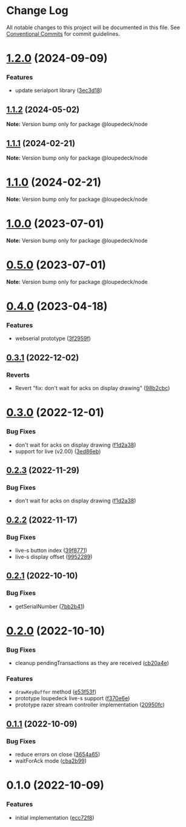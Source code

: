 # Change Log

All notable changes to this project will be documented in this file.
See [Conventional Commits](https://conventionalcommits.org) for commit guidelines.

# [1.2.0](https://github.com/julusian/node-loupedeck/compare/v1.1.2...v1.2.0) (2024-09-09)


### Features

* update serialport library ([3ec3d18](https://github.com/julusian/node-loupedeck/commit/3ec3d18cf55993e6fddb95859201ac6bb5d5c1d5))





## [1.1.2](https://github.com/julusian/node-loupedeck/compare/v1.1.1...v1.1.2) (2024-05-02)

**Note:** Version bump only for package @loupedeck/node





## [1.1.1](https://github.com/julusian/node-loupedeck/compare/v1.1.0...v1.1.1) (2024-02-21)

**Note:** Version bump only for package @loupedeck/node





# [1.1.0](https://github.com/julusian/node-loupedeck/compare/v1.0.0...v1.1.0) (2024-02-21)

**Note:** Version bump only for package @loupedeck/node





# [1.0.0](https://github.com/julusian/node-loupedeck/compare/v0.4.0...v1.0.0) (2023-07-01)

**Note:** Version bump only for package @loupedeck/node





# [0.5.0](https://github.com/julusian/node-loupedeck/compare/v0.4.0...v0.5.0) (2023-07-01)

**Note:** Version bump only for package @loupedeck/node





# [0.4.0](https://github.com/julusian/node-loupedeck/compare/v0.3.1...v0.4.0) (2023-04-18)


### Features

* webserial prototype ([3f2959f](https://github.com/julusian/node-loupedeck/commit/3f2959fd6c33575cf6b6dbb098366cce9c932597))





## [0.3.1](https://github.com/julusian/node-loupedeck/compare/v0.3.0...v0.3.1) (2022-12-02)

### Reverts

- Revert "fix: don't wait for acks on display drawing" ([98b2cbc](https://github.com/julusian/node-loupedeck/commit/98b2cbc171d0e0a4a78d693ee51686c372409d5e))

# [0.3.0](https://github.com/julusian/node-loupedeck/compare/v0.2.2...v0.3.0) (2022-12-01)

### Bug Fixes

- don't wait for acks on display drawing ([f1d2a38](https://github.com/julusian/node-loupedeck/commit/f1d2a38133b2f27c519d22cf2f6e540b15982746))
- support for live (v2.00) ([3ed86eb](https://github.com/julusian/node-loupedeck/commit/3ed86ebb3ce66a8ae466b2211763667588e1f59f))

## [0.2.3](https://github.com/julusian/node-loupedeck/compare/v0.2.2...v0.2.3) (2022-11-29)

### Bug Fixes

- don't wait for acks on display drawing ([f1d2a38](https://github.com/julusian/node-loupedeck/commit/f1d2a38133b2f27c519d22cf2f6e540b15982746))

## [0.2.2](https://github.com/julusian/node-loupedeck/compare/v0.2.1...v0.2.2) (2022-11-17)

### Bug Fixes

- live-s button index ([39f8771](https://github.com/julusian/node-loupedeck/commit/39f8771509bc40493597c31178dd54a453b1bf91))
- live-s display offset ([9952289](https://github.com/julusian/node-loupedeck/commit/9952289c522547eae4658e00a789247194b59f21))

## [0.2.1](https://github.com/julusian/node-loupedeck/compare/v0.2.0...v0.2.1) (2022-10-10)

### Bug Fixes

- getSerialNumber ([7bb2b41](https://github.com/julusian/node-loupedeck/commit/7bb2b411193743ae78f0006112d71827f3c9d752))

# [0.2.0](https://github.com/julusian/node-loupedeck/compare/v0.1.1...v0.2.0) (2022-10-10)

### Bug Fixes

- cleanup pendingTransactions as they are received ([cb20a4e](https://github.com/julusian/node-loupedeck/commit/cb20a4e987021bebff0e0aa403633f98f219911f))

### Features

- `drawKeyBuffer` method ([e53f53f](https://github.com/julusian/node-loupedeck/commit/e53f53fb9f606a7545a45ac3119a6f2bec37afb3))
- prototype loupedeck live-s support ([f370e6e](https://github.com/julusian/node-loupedeck/commit/f370e6ed8799cb8d77fef9df618ff48bde404abf))
- prototype razer stream controller implementation ([20950fc](https://github.com/julusian/node-loupedeck/commit/20950fcd20f3020c32bb90a3e9a7189e82da1f40))

## [0.1.1](https://github.com/julusian/node-loupedeck/compare/v0.1.0...v0.1.1) (2022-10-09)

### Bug Fixes

- reduce errors on close ([3654a65](https://github.com/julusian/node-loupedeck/commit/3654a651e5d5758edb4a19b804addf4ea86177ea))
- waitForAck mode ([cba2b99](https://github.com/julusian/node-loupedeck/commit/cba2b99b71e1c19b6d196f86072ddd8757e96793))

# 0.1.0 (2022-10-09)

### Features

- initial implementation ([ecc72f8](https://github.com/julusian/node-loupedeck/commit/ecc72f86897bb6ec66b316245172172ee993580b))
